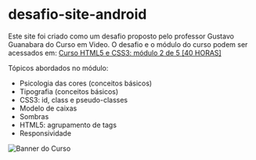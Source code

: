 # desafio-site-android
Este site foi criado como um desafio proposto pelo professor Gustavo Guanabara do Curso em Video.
O desafio e o módulo do curso podem ser acessados em: [Curso HTML5 e CSS3: módulo 2 de 5 [40 HORAS]](https://www.cursoemvideo.com/curso/curso-html5-e-css3-modulo-2-de-5-40-horas/)

Tópicos abordados no módulo:

- Psicologia das cores (conceitos básicos)
- Tipografia (conceitos básicos)
- CSS3: id, class e pseudo-classes
- Modelo de caixas
- Sombras
- HTML5: agrupamento de tags
- Responsividade

![Banner do Curso](https://scontent.fplu17-1.fna.fbcdn.net/v/t1.6435-9/82068026_2666905313378773_5446343737661718528_n.png?_nc_cat=107&ccb=1-7&_nc_sid=dd9801&_nc_ohc=b17x2g_aeKcAX9vKyxz&_nc_ht=scontent.fplu17-1.fna&oh=00_AfD2sHtLSiOohy3u73QfWo9jxVozedT6uyCnx1psPgD62g&oe=639EE7BB)

